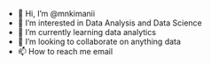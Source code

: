 - 👋 Hi, I’m @mnkimanii
- 👀 I’m interested in Data Analysis and Data Science
- 🌱 I’m currently learning data analytics
- 💞️ I’m looking to collaborate on anything data
- 📫 How to reach me email
<!---
mnkimanii/mnkimanii is a ✨ special ✨ repository because its `README.md` (this file) appears on your GitHub profile.
You can click the Preview link to take a look at your changes.
--->

